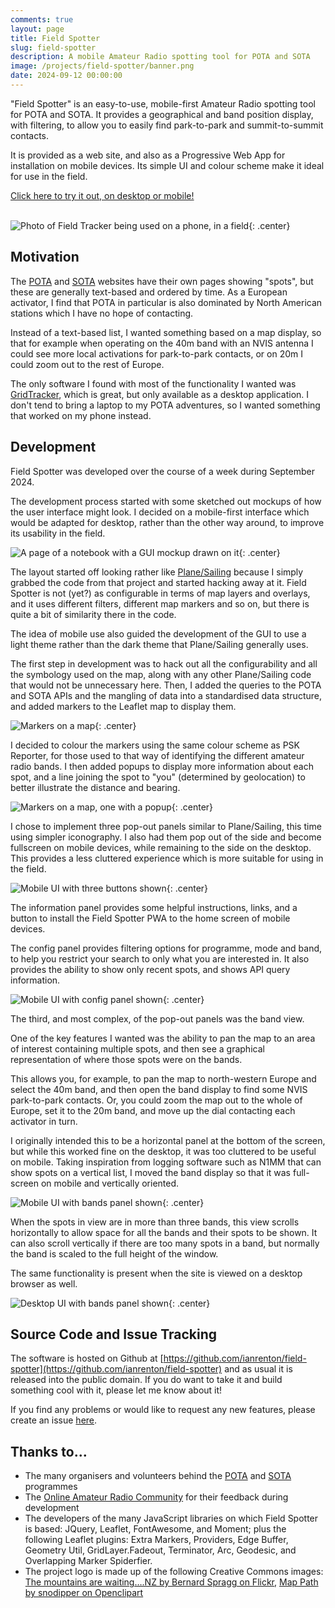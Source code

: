 ```yaml
---
comments: true
layout: page
title: Field Spotter
slug: field-spotter
description: A mobile Amateur Radio spotting tool for POTA and SOTA
image: /projects/field-spotter/banner.png
date: 2024-09-12 00:00:00
---
```


"Field Spotter" is an easy-to-use, mobile-first Amateur Radio spotting tool for POTA and SOTA. It provides a geographical and band position display, with filtering, to allow you to easily find park-to-park and summit-to-summit contacts.

It is provided as a web site, and also as a Progressive Web App for installation on mobile devices. Its simple UI and colour scheme make it ideal for use in the field.

[Click here to try it out, on desktop or mobile!](https://fieldspotter.radio/)<br/><br/>

![Photo of Field Tracker being used on a phone, in a field](/projects/field-spotter/field-use-photo-1.jpg){: .center}

## Motivation

The [POTA](https://pota.app/) and [SOTA](https://sotawatch.sota.org.uk/en/) websites have their own pages showing "spots", but these are generally text-based and ordered by time. As a European activator, I find that POTA in particular is also dominated by North American stations which I have no hope of contacting.

Instead of a text-based list, I wanted something based on a map display, so that for example when operating on the 40m band with an NVIS antenna I could see more local activations for park-to-park contacts, or on 20m I could zoom out to the rest of Europe.

The only software I found with most of the functionality I wanted was [GridTracker](https://gridtracker.org/), which is great, but only available as a desktop application. I don't tend to bring a laptop to my POTA adventures, so I wanted something that worked on my phone instead.

## Development

Field Spotter was developed over the course of a week during September 2024.

The development process started with some sketched out mockups of how the user interface might look. I decided on a mobile-first interface which would be adapted for desktop, rather than the other way around, to improve its usability in the field.

![A page of a notebook with a GUI mockup drawn on it](/projects/field-spotter/sketch.jpg){: .center}

The layout started off looking rather like [Plane/Sailing](/hardware/planesailing) because I simply grabbed the code from that project and started hacking away at it. Field Spotter is not (yet?) as configurable in terms of map layers and overlays, and it uses different filters, different map markers and so on, but there is quite a bit of similarity there in the code.

The idea of mobile use also guided the development of the GUI to use a light theme rather than the dark theme that Plane/Sailing generally uses.

The first step in development was to hack out all the configurability and all the symbology used on the map, along with any other Plane/Sailing code that would not be unnecessary here. Then, I added the queries to the POTA and SOTA APIs and the mangling of data into a standardised data structure, and added markers to the Leaflet map to display them.

![Markers on a map](/projects/field-spotter/markers.png){: .center}

I decided to colour the markers using the same colour scheme as PSK Reporter, for those used to that way of identifying the different amateur radio bands. I then added popups to display more information about each spot, and a line joining the spot to "you" (determined by geolocation) to better illustrate the distance and bearing.

![Markers on a map, one with a popup](/projects/field-spotter/ss-desktop-popup-small-longrange.png){: .center}

I chose to implement three pop-out panels similar to Plane/Sailing, this time using simpler iconography. I also had them pop out of the side and become fullscreen on mobile devices, while remaining to the side on the desktop. This provides a less cluttered experience which is more suitable for using in the field.

![Mobile UI with three buttons shown](/projects/field-spotter/ss-mobile-buttons.png){: .center}

The information panel provides some helpful instructions, links, and a button to install the Field Spotter PWA to the home screen of mobile devices.

The config panel provides filtering options for programme, mode and band, to help you restrict your search to only what you are interested in. It also provides the ability to show only recent spots, and shows API query information.

![Mobile UI with config panel shown](/projects/field-spotter/ss-mobile-config.png){: .center}

The third, and most complex, of the pop-out panels was the band view.

One of the key features I wanted was the ability to pan the map to an area of interest containing multiple spots, and then see a graphical representation of where those spots were on the bands.

This allows you, for example, to pan the map to north-western Europe and select the 40m band, and then open the band display to find some NVIS park-to-park contacts. Or, you could zoom the map out to the whole of Europe, set it to the 20m band, and move up the dial contacting each activator in turn.

I originally intended this to be a horizontal panel at the bottom of the screen, but while this worked fine on the desktop, it was too cluttered to be useful on mobile. Taking inspiration from logging software such as N1MM that can show spots on a vertical list, I moved the band display so that it was full-screen on mobile and vertically oriented.

![Mobile UI with bands panel shown](/projects/field-spotter/ss-mobile-bands.png){: .center}

When the spots in view are in more than three bands, this view scrolls horizontally to allow space for all the bands and their spots to be shown. It can also scroll vertically if there are too many spots in a band, but normally the band is scaled to the full height of the window.

The same functionality is present when the site is viewed on a desktop browser as well.

![Desktop UI with bands panel shown](/projects/field-spotter/ss-desktop-bands.png){: .center}

## Source Code and Issue Tracking

The software is hosted on Github at [https://github.com/ianrenton/field-spotter](https://github.com/ianrenton/field-spotter) and as usual it is released into the public domain. If you do want to take it and build something cool with it, please let me know about it!

If you find any problems or would like to request any new features, please create an issue [here](https://github.com/ianrenton/field-spotter/issues).


## Thanks to...

* The many organisers and volunteers behind the [POTA](https://parksontheair.com/) and [SOTA](https://www.sota.org.uk/) programmes
* The [Online Amateur Radio Community](https://oarc.uk) for their feedback during development
* The developers of the many JavaScript libraries on which Field Spotter is based: JQuery, Leaflet, FontAwesome, and Moment; plus the following Leaflet plugins: Extra Markers, Providers, Edge Buffer, Geometry Util, GridLayer.Fadeout, Terminator, Arc, Geodesic, and Overlapping Marker Spiderfier.
* The project logo is made up of the following Creative Commons images: [The mountains are waiting….NZ by Bernard Spragg on Flickr](https://www.flickr.com/photos/88123769@N02/15179004889), 
[Map Path by snodipper on Openclipart](https://openclipart.org/detail/281636/map-path)
